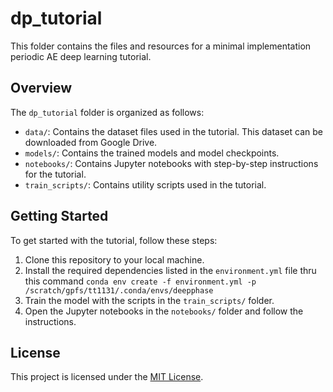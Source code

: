 # dp_tutorial

This folder contains the files and resources for a minimal implementation periodic AE deep learning tutorial.

## Overview

The `dp_tutorial` folder is organized as follows:

- `data/`: Contains the dataset files used in the tutorial. This dataset can be downloaded from Google Drive.
- `models/`: Contains the trained models and model checkpoints.
- `notebooks/`: Contains Jupyter notebooks with step-by-step instructions for the tutorial.
- `train_scripts/`: Contains utility scripts used in the tutorial.

## Getting Started

To get started with the tutorial, follow these steps:

1. Clone this repository to your local machine.
2. Install the required dependencies listed in the `environment.yml` file thru this command `conda env create -f environment.yml -p /scratch/gpfs/tt1131/.conda/envs/deepphase`
3. Train the model with the scripts in the `train_scripts/` folder.
4. Open the Jupyter notebooks in the `notebooks/` folder and follow the instructions.

## License

This project is licensed under the [MIT License](LICENSE.md).

